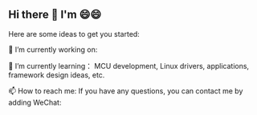 ## Hi there 👋 I'm 😄😄
Here are some ideas to get you started:

🔭 I’m currently working on:

🌱 I’m currently learning：
MCU development, Linux drivers, applications, framework design ideas, etc.

📫 How to reach me:
If you have any questions, you can contact me by adding WeChat:  


